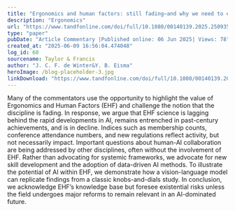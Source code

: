 ```yaml
---
title: "Ergonomics and human factors: still fading—and why we need to embrace the AI revolution"
description: "Ergonomics"
url: "https://www.tandfonline.com/doi/full/10.1080/00140139.2025.2509352"
type: "paper"
pubDate: "Article Commentary |Published online: 06 Jun 2025| Views: 78"
created_at: "2025-06-09 16:56:04.474048"
log_id: 60
sourcename: Taylor & Francis
author: "J. C. F. de Winter&Y. B. Eisma"
heroImage: /blog-placeholder-3.jpg
linkDownload: "https://www.tandfonline.com/doi/full/10.1080/00140139.2025.2509352"
---
```


Many of the commentators use the opportunity to highlight the value of Ergonomics and Human Factors (EHF) and challenge the notion that the discipline is fading. In response, we argue that EHF science is lagging behind the rapid developments in AI, remains entrenched in past-century achievements, and is in decline. Indices such as membership counts, conference attendance numbers, and new regulations reflect activity, but not necessarily impact. Important questions about human-AI collaboration are being addressed by other disciplines, often without the involvement of EHF. Rather than advocating for systemic frameworks, we advocate for new skill development and the adoption of data-driven AI methods. To illustrate the potential of AI within EHF, we demonstrate how a vision-language model can replicate findings from a classic knobs-and-dials study. In conclusion, we acknowledge EHF’s knowledge base but foresee existential risks unless the field undergoes major reforms to remain relevant in an AI-dominated future.
